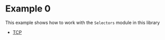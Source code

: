 # Example 0

This example shows how to work with the `Selectors` module in this library

- [TCP](/examples/1/tcp)

